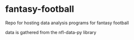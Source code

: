 # fantasy-football
Repo for hosting data analysis programs for fantasy football

data is gathered from the nfl-data-py library
